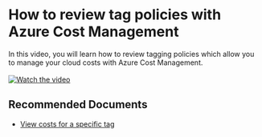 <properties
	articleId="82119819-cb2a-4668-9017-059f32d93e06"
	articleTags="costmanagement,video,tags"
	pageTitle="How to review tag policies with Azure Cost Management"
	description="video-acm-tags"
	displayOrder="5"
	authors="shasulin"
	ms.author="shasulin"
	selfHelpType="resource"
	service="microsoft.costmanagement"
	resource="costs"
	resourceTags=""
	productPesIds="15659"
	supportTopicIds=""
	cloudEnvironments="Public, Blackforest, Fairfax, Mooncake, usnat, ussec"
	ownershipId="ASMS_Billing"
/> 

# How to review tag policies with Azure Cost Management

In this video, you will learn how to review tagging policies which allow you to manage your cloud costs with Azure Cost Management.<br> 
<br>
[![Watch the video](https://img.youtube.com/vi/nHQYcYGKuyw/maxresdefault.jpg)](https://youtu.be/nHQYcYGKuyw)

## **Recommended Documents**

* [View costs for a specific tag](https://docs.microsoft.com/azure/cost-management-billing/costs/cost-analysis-common-uses#view-costs-for-a-specific-tag)<br>
